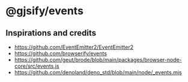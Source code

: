 # @gjsify/events

## Inspirations and credits
- https://github.com/EventEmitter2/EventEmitter2
- https://github.com/browserify/events
- https://github.com/geut/brode/blob/main/packages/browser-node-core/src/events.js
- https://github.com/denoland/deno_std/blob/main/node/_events.mjs